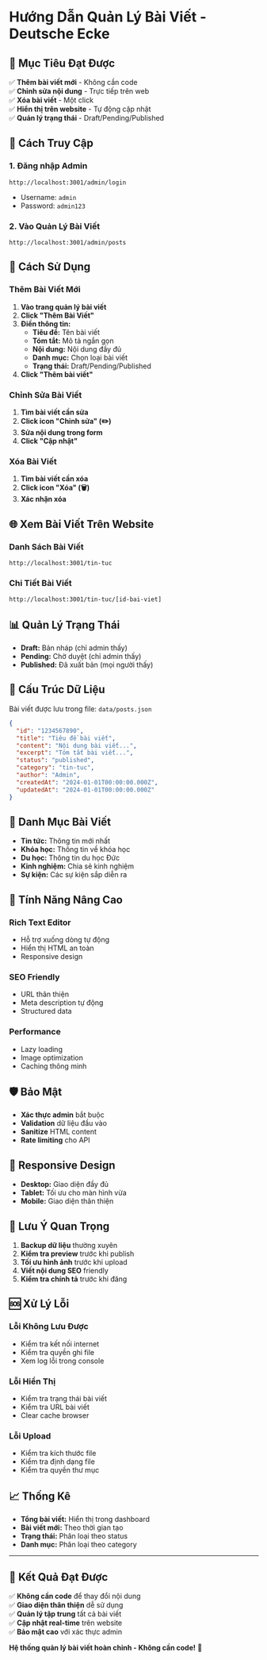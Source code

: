 # Hướng Dẫn Quản Lý Bài Viết - Deutsche Ecke

## 🎯 **Mục Tiêu Đạt Được**

✅ **Thêm bài viết mới** - Không cần code  
✅ **Chỉnh sửa nội dung** - Trực tiếp trên web  
✅ **Xóa bài viết** - Một click  
✅ **Hiển thị trên website** - Tự động cập nhật  
✅ **Quản lý trạng thái** - Draft/Pending/Published  

## 🚀 **Cách Truy Cập**

### 1. **Đăng nhập Admin**
```
http://localhost:3001/admin/login
```
- Username: `admin`
- Password: `admin123`

### 2. **Vào Quản Lý Bài Viết**
```
http://localhost:3001/admin/posts
```

## 📝 **Cách Sử Dụng**

### **Thêm Bài Viết Mới**

1. **Vào trang quản lý bài viết**
2. **Click "Thêm Bài Viết"**
3. **Điền thông tin:**
   - **Tiêu đề:** Tên bài viết
   - **Tóm tắt:** Mô tả ngắn gọn
   - **Nội dung:** Nội dung đầy đủ
   - **Danh mục:** Chọn loại bài viết
   - **Trạng thái:** Draft/Pending/Published
4. **Click "Thêm bài viết"**

### **Chỉnh Sửa Bài Viết**

1. **Tìm bài viết cần sửa**
2. **Click icon "Chỉnh sửa" (✏️)**
3. **Sửa nội dung trong form**
4. **Click "Cập nhật"**

### **Xóa Bài Viết**

1. **Tìm bài viết cần xóa**
2. **Click icon "Xóa" (🗑️)**
3. **Xác nhận xóa**

## 🌐 **Xem Bài Viết Trên Website**

### **Danh Sách Bài Viết**
```
http://localhost:3001/tin-tuc
```

### **Chi Tiết Bài Viết**
```
http://localhost:3001/tin-tuc/[id-bai-viet]
```

## 📊 **Quản Lý Trạng Thái**

- **Draft:** Bản nháp (chỉ admin thấy)
- **Pending:** Chờ duyệt (chỉ admin thấy)
- **Published:** Đã xuất bản (mọi người thấy)

## 📁 **Cấu Trúc Dữ Liệu**

Bài viết được lưu trong file: `data/posts.json`

```json
{
  "id": "1234567890",
  "title": "Tiêu đề bài viết",
  "content": "Nội dung bài viết...",
  "excerpt": "Tóm tắt bài viết...",
  "status": "published",
  "category": "tin-tuc",
  "author": "Admin",
  "createdAt": "2024-01-01T00:00:00.000Z",
  "updatedAt": "2024-01-01T00:00:00.000Z"
}
```

## 🎨 **Danh Mục Bài Viết**

- **Tin tức:** Thông tin mới nhất
- **Khóa học:** Thông tin về khóa học
- **Du học:** Thông tin du học Đức
- **Kinh nghiệm:** Chia sẻ kinh nghiệm
- **Sự kiện:** Các sự kiện sắp diễn ra

## 🔧 **Tính Năng Nâng Cao**

### **Rich Text Editor**
- Hỗ trợ xuống dòng tự động
- Hiển thị HTML an toàn
- Responsive design

### **SEO Friendly**
- URL thân thiện
- Meta description tự động
- Structured data

### **Performance**
- Lazy loading
- Image optimization
- Caching thông minh

## 🛡️ **Bảo Mật**

- **Xác thực admin** bắt buộc
- **Validation** dữ liệu đầu vào
- **Sanitize** HTML content
- **Rate limiting** cho API

## 📱 **Responsive Design**

- **Desktop:** Giao diện đầy đủ
- **Tablet:** Tối ưu cho màn hình vừa
- **Mobile:** Giao diện thân thiện

## 🚨 **Lưu Ý Quan Trọng**

1. **Backup dữ liệu** thường xuyên
2. **Kiểm tra preview** trước khi publish
3. **Tối ưu hình ảnh** trước khi upload
4. **Viết nội dung SEO** friendly
5. **Kiểm tra chính tả** trước khi đăng

## 🆘 **Xử Lý Lỗi**

### **Lỗi Không Lưu Được**
- Kiểm tra kết nối internet
- Kiểm tra quyền ghi file
- Xem log lỗi trong console

### **Lỗi Hiển Thị**
- Kiểm tra trạng thái bài viết
- Kiểm tra URL bài viết
- Clear cache browser

### **Lỗi Upload**
- Kiểm tra kích thước file
- Kiểm tra định dạng file
- Kiểm tra quyền thư mục

## 📈 **Thống Kê**

- **Tổng bài viết:** Hiển thị trong dashboard
- **Bài viết mới:** Theo thời gian tạo
- **Trạng thái:** Phân loại theo status
- **Danh mục:** Phân loại theo category

---

## 🎉 **Kết Quả Đạt Được**

✅ **Không cần code** để thay đổi nội dung  
✅ **Giao diện thân thiện** dễ sử dụng  
✅ **Quản lý tập trung** tất cả bài viết  
✅ **Cập nhật real-time** trên website  
✅ **Bảo mật cao** với xác thực admin  

**Hệ thống quản lý bài viết hoàn chỉnh - Không cần code!** 🚀 